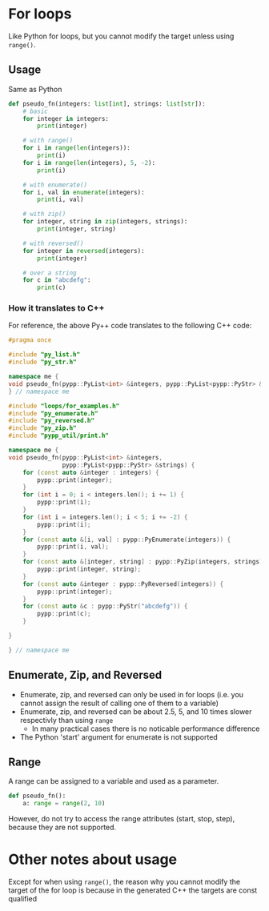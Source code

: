 # For loops

Like Python for loops, but you cannot modify the target unless using `range()`.

## Usage

Same as Python

```python
def pseudo_fn(integers: list[int], strings: list[str]):
    # basic
    for integer in integers:
        print(integer)

    # with range()
    for i in range(len(integers)):
        print(i)
    for i in range(len(integers), 5, -2):
        print(i)

    # with enumerate()
    for i, val in enumerate(integers):
        print(i, val)

    # with zip()
    for integer, string in zip(integers, strings):
        print(integer, string)

    # with reversed()
    for integer in reversed(integers):
        print(integer)

    # over a string
    for c in "abcdefg":
        print(c)
```

### How it translates to C++

For reference, the above Py++ code translates to the following C++ code:

```cpp
#pragma once

#include "py_list.h"
#include "py_str.h"

namespace me {
void pseudo_fn(pypp::PyList<int> &integers, pypp::PyList<pypp::PyStr> &strings);
} // namespace me
```

```cpp
#include "loops/for_examples.h"
#include "py_enumerate.h"
#include "py_reversed.h"
#include "py_zip.h"
#include "pypp_util/print.h"

namespace me {
void pseudo_fn(pypp::PyList<int> &integers,
               pypp::PyList<pypp::PyStr> &strings) {
    for (const auto &integer : integers) {
        pypp::print(integer);
    }
    for (int i = 0; i < integers.len(); i += 1) {
        pypp::print(i);
    }
    for (int i = integers.len(); i < 5; i += -2) {
        pypp::print(i);
    }
    for (const auto &[i, val] : pypp::PyEnumerate(integers)) {
        pypp::print(i, val);
    }
    for (const auto &[integer, string] : pypp::PyZip(integers, strings)) {
        pypp::print(integer, string);
    }
    for (const auto &integer : pypp::PyReversed(integers)) {
        pypp::print(integer);
    }
    for (const auto &c : pypp::PyStr("abcdefg")) {
        pypp::print(c);
    }

}

} // namespace me
```

## Enumerate, Zip, and Reversed

- Enumerate, zip, and reversed can only be used in for loops (i.e. you cannot assign the result of calling one of them to a variable)
- Enumerate, zip, and reversed can be about 2.5, 5, and 10 times slower respectivly than using `range`
    - In many practical cases there is no noticable performance difference
- The Python 'start' argument for enumerate is not supported

## Range

A range can be assigned to a variable and used as a parameter.

```python
def pseudo_fn():
    a: range = range(2, 10)
```

However, do not try to access the range attributes (start, stop, step), because they are not supported.

# Other notes about usage

Except for when using `range()`, the reason why you cannot modify the target of the for loop is because in the generated C++ the targets are const qualified

